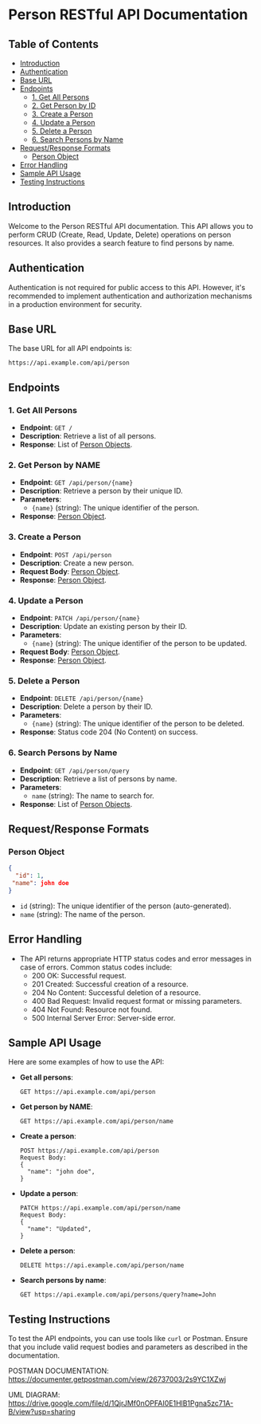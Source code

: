 # Person RESTful API Documentation

## Table of Contents

- [Introduction](#introduction)
- [Authentication](#authentication)
- [Base URL](#base-url)
- [Endpoints](#endpoints)
  - [1. Get All Persons](#1-get-all-persons)
  - [2. Get Person by ID](#2-get-person-by-id)
  - [3. Create a Person](#3-create-a-person)
  - [4. Update a Person](#4-update-a-person)
  - [5. Delete a Person](#5-delete-a-person)
  - [6. Search Persons by Name](#6-search-persons-by-name)
- [Request/Response Formats](#requestresponse-formats)
  - [Person Object](#person-object)
- [Error Handling](#error-handling)
- [Sample API Usage](#sample-api-usage)
- [Testing Instructions](#testing-instructions)

## Introduction

Welcome to the Person RESTful API documentation. This API allows you to perform CRUD (Create, Read, Update, Delete) operations on person resources. It also provides a search feature to find persons by name.

## Authentication

Authentication is not required for public access to this API. However, it's recommended to implement authentication and authorization mechanisms in a production environment for security.

## Base URL

The base URL for all API endpoints is:

```
https://api.example.com/api/person
```

## Endpoints

### 1. Get All Persons

- **Endpoint**: `GET /`
- **Description**: Retrieve a list of all persons.
- **Response**: List of [Person Objects](#person-object).

### 2. Get Person by NAME

- **Endpoint**: `GET /api/person/{name}`
- **Description**: Retrieve a person by their unique ID.
- **Parameters**:
  - `{name}` (string): The unique identifier of the person.
- **Response**: [Person Object](#person-object).

### 3. Create a Person

- **Endpoint**: `POST /api/person`
- **Description**: Create a new person.
- **Request Body**: [Person Object](#person-object).
- **Response**: [Person Object](#person-object).

### 4. Update a Person

- **Endpoint**: `PATCH /api/person/{name}`
- **Description**: Update an existing person by their ID.
- **Parameters**:
  - `{name}` (string): The unique identifier of the person to be updated.
- **Request Body**: [Person Object](#person-object).
- **Response**: [Person Object](#person-object).

### 5. Delete a Person

- **Endpoint**: `DELETE /api/person/{name}`
- **Description**: Delete a person by their ID.
- **Parameters**:
  - `{name}` (string): The unique identifier of the person to be deleted.
- **Response**: Status code 204 (No Content) on success.

### 6. Search Persons by Name

- **Endpoint**: `GET /api/person/query`
- **Description**: Retrieve a list of persons by name.
- **Parameters**:
  - `name` (string): The name to search for.
- **Response**: List of [Person Objects](#person-object).

## Request/Response Formats

### Person Object

```json
{
  "id": 1,
 "name": john doe
}
```

- `id` (string): The unique identifier of the person (auto-generated).
- `name` (string): The name of the person.

## Error Handling

- The API returns appropriate HTTP status codes and error messages in case of errors. Common status codes include:
  - 200 OK: Successful request.
  - 201 Created: Successful creation of a resource.
  - 204 No Content: Successful deletion of a resource.
  - 400 Bad Request: Invalid request format or missing parameters.
  - 404 Not Found: Resource not found.
  - 500 Internal Server Error: Server-side error.

## Sample API Usage

Here are some examples of how to use the API:

- **Get all persons**:
  ```
  GET https://api.example.com/api/person
  ```

- **Get person by NAME**:
  ```
  GET https://api.example.com/api/person/name
  ```

- **Create a person**:
  ```
  POST https://api.example.com/api/person
  Request Body:
  {
    "name": "john doe",
  }
  ```

- **Update a person**:
  ```
  PATCH https://api.example.com/api/person/name
  Request Body:
  {
    "name": "Updated",
  }
  ```

- **Delete a person**:
  ```
  DELETE https://api.example.com/api/person/name
  ```

- **Search persons by name**:
  ```
  GET https://api.example.com/api/persons/query?name=John
  ```

## Testing Instructions

To test the API endpoints, you can use tools like `curl` or Postman. Ensure that you include valid request bodies and parameters as described in the documentation.

POSTMAN DOCUMENTATION: https://documenter.getpostman.com/view/26737003/2s9YC1XZwj

UML DIAGRAM: https://drive.google.com/file/d/1QjrJMf0nOPFAI0E1HlB1Pgna5zc71A-B/view?usp=sharing
